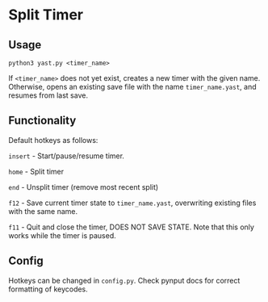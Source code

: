 # Split Timer

## Usage
`python3 yast.py <timer_name>`

If `<timer_name>` does not yet exist, creates a new timer with the given name.
Otherwise, opens an existing save file with the name `timer_name.yast`, and resumes
from last save.

## Functionality
Default hotkeys as follows:

`insert` - Start/pause/resume timer.

`home` - Split timer

`end` - Unsplit timer (remove most recent split)

`f12` - Save current timer state to `timer_name.yast`, overwriting existing files with
the same name.

`f11` - Quit and close the timer, DOES NOT SAVE STATE. Note that this only works while the timer
is paused.

## Config

Hotkeys can be changed in `config.py`. Check pynput docs for correct formatting of keycodes.